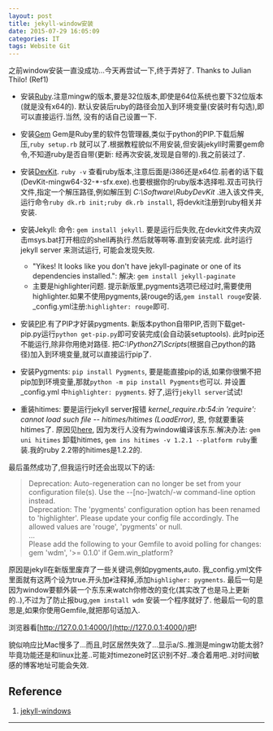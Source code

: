 ```yaml
---
layout: post
title: jekyll-window安装
date: 2015-07-29 16:05:09
categories: IT
tags: Website Git
---
```


之前window安装一直没成功...今天再尝试一下,终于弄好了. Thanks to  Julian Thilo! (Ref1)

- 安装[Ruby](http://rubyinstaller.org/downloads/).注意mingw的版本,要是32位版本,即使是64位系统也要下32位版本(就是没有x64的). 默认安装后ruby的路径会加入到环境变量(安装时有勾选),即可以直接运行.当然, 没有的话自己设置一下.
- 安装[Gem](https://rubygems.org/pages/download) Gem是Ruby里的软件包管理器,类似于python的PIP.下载后解压,`ruby setup.rb` 就可以了.根据教程貌似不用安装,但安装jekyll时需要gem命令,不知道ruby是否自带(更新: 经再次安装,发现是自带的).我之前装过了.
- 安装[DevKit](http://rubyinstaller.org/downloads/). `ruby -v` 查看ruby版本,注意后面是i386还是x64位.前者的话下载(DevKit-mingw64-32-\*-sfx.exe).也要根据你的ruby版本选择啦.双击可执行文件,指定一个解压路径,例如解压到 *C:\Software\RubyDevKit* .进入该文件夹,运行命令`ruby dk.rb init;ruby dk.rb install`, 将devkit注册到ruby相关并安装.
- 安装Jekyll: 命令: `gem install jekyll`. 要是运行后失败,在devkit文件夹内双击msys.bat打开相应的shell再执行.然后就等啊等.直到安装完成. 此时运行jekyll server 来测试运行, 可能会发现失败.
  - "Yikes! It looks like you don't have jekyll-paginate or one of its dependencies installed.": 解决: `gem install jekyll-paginate`
  - 主要是highlighter问题. 提示新版里,pygments选项已经过时,需要使用highlighter.如果不使用pygments,装rouge的话,`gem install rouge`安装. _config.yml注册:`highlighter: rouge`即可.


- 安装[PIP](https://pip.pypa.io/en/latest/installing.html).有了PIP才好装pygments. 新版本python自带PIP,否则下载get-pip.py运行`python get-pip.py`即可安装完成(会自动装setuptools). 此时pip还不能运行,除非你用绝对路径. 把*C:\Python27\Scripts*(根据自己python的路径)加入到环境变量,就可以直接运行pip了. 

- 安装Pygments: `pip install Pygments`, 要是能直接pip的话,如果你很懒不把pip加到环境变量,那就`python -m pip install Pygments`也可以. 并设置_config.yml 中`highlighter: pygments`. 好了,运行`jekyll server`试试!

- 重装hitimes: 要是运行jekyll server报错 *kernel_require.rb:54:in  'require': cannot load such file -- hitimes/hitimes (LoadError)*, 恩, 你就要重装hitimes了. 原因见[here](https://github.com/copiousfreetime/hitimes/issues/32), 因为发行人没有为window编译该东东.解决办法: `gem uni hitimes` 卸载hitimes, `gem ins hitimes -v 1.2.1 --platform ruby`重装.我的ruby 2.2带的hitimes是1.2.2的.

最后虽然成功了,但我运行时还会出现以下的话:  

> Deprecation: Auto-regeneration can no longer be set from your configuration file(s). Use the --[no-]watch/-w command-line option instead.  
> Deprecation: The 'pygments' configuration option has been renamed to 'highlighter'. Please update your config file accordingly. The allowed values are 'rouge', 'pygments' or null.  
> ...  
> Please add the following to your Gemfile to avoid polling for changes: gem 'wdm', '>= 0.1.0' if Gem.win_platform?  

原因是jekyll在新版里废弃了一些关键词,例如pygments,auto. 我_config.yml文件里面就有这两个设为true.开头加`#`注释掉,添加`highligher: pygments`.  最后一句是因为window要额外装一个东东来watch你修改的变化(其实改了也是马上更新的..),不过为了防止报bug,`gem install wdm` 安装一个程序就好了. 他最后一句的意思是,如果你使用Gemfile,就把那句话加入.

浏览器看[http://127.0.0.1:4000/](http://127.0.0.1:4000/)吧!

貌似响应比Mac慢多了...而且,时区居然失效了...显示a/S..推测是mingw功能太弱? 毕竟功能还是和linux比差..可能对timezone时区识别不好..凑合着用吧..对时间敏感的博客地址可能会失效.

## Reference
1. [jekyll-windows](http://jekyll-windows.juthilo.com/)

------
